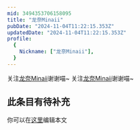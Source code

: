 ```yaml
---
mid: 3494353706158095
title: "龙奈Minaii"
pubDate: "2024-11-04T11:22:15.353Z"
updatedDate: "2024-11-04T11:22:15.353Z"
profile:
  {
    Nickname: ["龙奈Minaii"],
  }
---
```


关注[龙奈Minaii](https://space.bilibili.com/3494353706158095)谢谢喵~ 关注[龙奈Minaii](https://space.bilibili.com/3494353706158095)谢谢喵~

## 此条目有待补充
你可以在[这里](https://github.com/Yuhanawa/VTuber.ICU-Content/edit/master/v/龙奈Minaii/index.md)编辑本文
